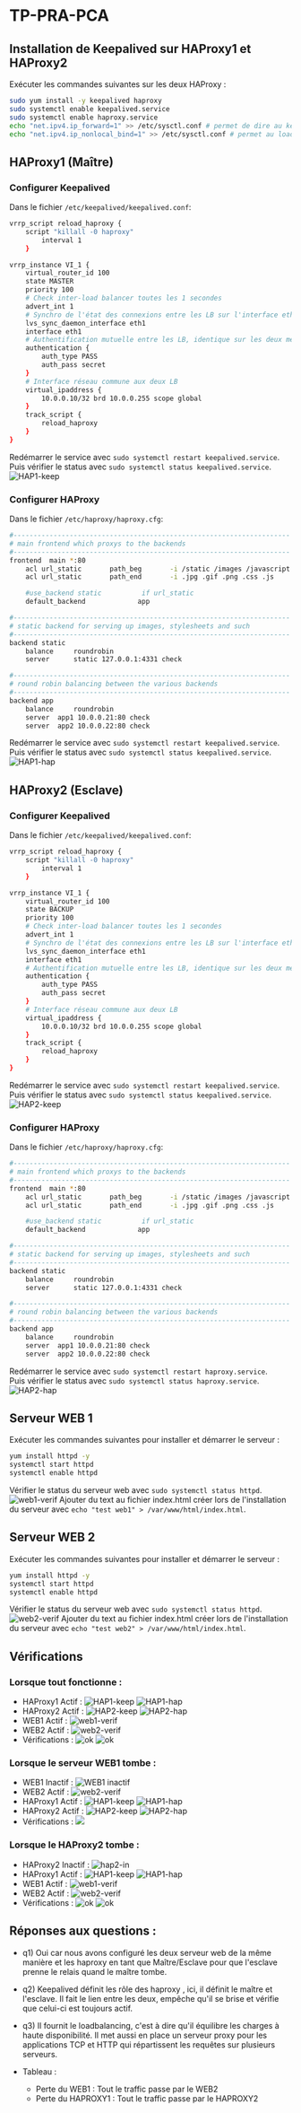 # TP-PRA-PCA

## Installation de Keepalived sur HAProxy1 et HAProxy2
Exécuter les commandes suivantes sur les deux HAProxy :
```bash
sudo yum install -y keepalived haproxy
sudo systemctl enable keepalived.service
sudo systemctl enable haproxy.service
echo "net.ipv4.ip_forward=1" >> /etc/sysctl.conf # permet de dire au kernel qu'il peut transmettre les flux IP
echo "net.ipv4.ip_nonlocal_bind=1" >> /etc/sysctl.conf # permet au load balancer de bind une IP qui n'est pas locale pour le failover
```

## HAProxy1 (Maître)
### Configurer Keepalived
Dans le fichier `/etc/keepalived/keepalived.conf`:
```bash
vrrp_script reload_haproxy {
    script "killall -0 haproxy"
        interval 1
    }

vrrp_instance VI_1 {
    virtual_router_id 100
    state MASTER
    priority 100
    # Check inter-load balancer toutes les 1 secondes
    advert_int 1
    # Synchro de l'état des connexions entre les LB sur l'interface eth1
    lvs_sync_daemon_interface eth1
    interface eth1
    # Authentification mutuelle entre les LB, identique sur les deux membres
    authentication {
        auth_type PASS
        auth_pass secret
    }
    # Interface réseau commune aux deux LB
    virtual_ipaddress {
        10.0.0.10/32 brd 10.0.0.255 scope global
    }
    track_script {
        reload_haproxy
    }
}
```
Redémarrer le service avec `sudo systemctl restart keepalived.service`.  
Puis vérifier le status avec `sudo systemctl status keepalived.service`.  
![HAP1-keep](HAP1-keep.png)

### Configurer HAProxy
Dans le fichier `/etc/haproxy/haproxy.cfg`:
```bash
#---------------------------------------------------------------------
# main frontend which proxys to the backends
#---------------------------------------------------------------------
frontend  main *:80
    acl url_static       path_beg       -i /static /images /javascript /stylesheets
    acl url_static       path_end       -i .jpg .gif .png .css .js

    #use_backend static          if url_static
    default_backend             app

#---------------------------------------------------------------------
# static backend for serving up images, stylesheets and such
#---------------------------------------------------------------------
backend static
    balance     roundrobin
    server      static 127.0.0.1:4331 check

#---------------------------------------------------------------------
# round robin balancing between the various backends
#---------------------------------------------------------------------
backend app
    balance     roundrobin
    server  app1 10.0.0.21:80 check
    server  app2 10.0.0.22:80 check
```
Redémarrer le service avec `sudo systemctl restart keepalived.service`.  
Puis vérifier le status avec `sudo systemctl status keepalived.service`.  
![HAP1-hap](HAP1-hap.png)


## HAProxy2 (Esclave)
### Configurer Keepalived
Dans le fichier `/etc/keepalived/keepalived.conf`:
```bash
vrrp_script reload_haproxy {
    script "killall -0 haproxy"
        interval 1
    }

vrrp_instance VI_1 {
    virtual_router_id 100
    state BACKUP
    priority 100
    # Check inter-load balancer toutes les 1 secondes
    advert_int 1
    # Synchro de l'état des connexions entre les LB sur l'interface eth1
    lvs_sync_daemon_interface eth1
    interface eth1
    # Authentification mutuelle entre les LB, identique sur les deux membres
    authentication {
        auth_type PASS
        auth_pass secret
    }
    # Interface réseau commune aux deux LB
    virtual_ipaddress {
        10.0.0.10/32 brd 10.0.0.255 scope global
    }
    track_script {
        reload_haproxy
    }
}
```
Redémarrer le service avec `sudo systemctl restart keepalived.service`.  
Puis vérifier le status avec `sudo systemctl status keepalived.service`.  
![HAP2-keep](HAP2-keep.png)
### Configurer HAProxy
Dans le fichier `/etc/haproxy/haproxy.cfg`:
```bash
#---------------------------------------------------------------------
# main frontend which proxys to the backends
#---------------------------------------------------------------------
frontend  main *:80
    acl url_static       path_beg       -i /static /images /javascript /stylesheets
    acl url_static       path_end       -i .jpg .gif .png .css .js

    #use_backend static          if url_static
    default_backend             app

#---------------------------------------------------------------------
# static backend for serving up images, stylesheets and such
#---------------------------------------------------------------------
backend static
    balance     roundrobin
    server      static 127.0.0.1:4331 check

#---------------------------------------------------------------------
# round robin balancing between the various backends
#---------------------------------------------------------------------
backend app
    balance     roundrobin
    server  app1 10.0.0.21:80 check
    server  app2 10.0.0.22:80 check
```
Redémarrer le service avec `sudo systemctl restart haproxy.service`.  
Puis vérifier le status avec `sudo systemctl status haproxy.service`.  
![HAP2-hap](HAP2-hap.png)

## Serveur WEB 1
Exécuter les commandes suivantes pour installer et démarrer le serveur :
```bash
yum install httpd -y
systemctl start httpd
systemctl enable httpd
```
Vérifier le status du serveur web avec `sudo systemctl status httpd`.  
![web1-verif](web1-verif.png)
Ajouter du text au fichier index.html créer lors de l'installation du serveur avec `echo "test web1" > /var/www/html/index.html`.


## Serveur WEB 2
Exécuter les commandes suivantes pour installer et démarrer le serveur :
```bash
yum install httpd -y
systemctl start httpd
systemctl enable httpd
```
Vérifier le status du serveur web avec `sudo systemctl status httpd`.  
![web2-verif](web2-verif.png)
Ajouter du text au fichier index.html créer lors de l'installation du serveur avec `echo "test web2" > /var/www/html/index.html`.

## Vérifications
### Lorsque tout fonctionne :
* HAProxy1 Actif :
![HAP1-keep](HAP1-keep.png)
![HAP1-hap](HAP1-hap.png)
* HAProxy2 Actif :
![HAP2-keep](HAP2-keep.png)
![HAP2-hap](HAP2-hap.png)
* WEB1 Actif :
![web1-verif](web1-verif.png)
* WEB2 Actif :
![web2-verif](web2-verif.png)
* Vérifications :
![ok](ok.png)
![ok](ok2.png)
### Lorsque le serveur WEB1 tombe :
* WEB1 Inactif :
![WEB1 inactif](WEB1-in.png)
* WEB2 Actif :
![web2-verif](web2-verif.png)
* HAProxy1 Actif :
![HAP1-keep](HAP1-keep.png)
![HAP1-hap](HAP1-hap.png)
* HAProxy2 Actif :
![HAP2-keep](HAP2-keep.png)
![HAP2-hap](HAP2-hap.png)
* Vérifications :
![](web1-tombe.png)
### Lorsque le HAProxy2 tombe :
* HAProxy2 Inactif :
![hap2-in](hap2-in.png)
* HAProxy1 Actif :
![HAP1-keep](HAP1-keep.png)
![HAP1-hap](HAP1-hap.png)
* WEB1 Actif :
![web1-verif](web1-verif.png)
* WEB2 Actif :
![web2-verif](web2-verif.png)
* Vérifications :
![ok](ok.png)
![ok](ok2.png)

## Réponses aux questions :

* q1)  Oui car nous avons configuré les deux serveur web de la même manière et les haproxy en tant que Maître/Esclave pour que l'esclave prenne le relais quand le maître tombe.

* q2) Keepalived définit les rôle des haproxy , ici, il définit le maître et l'esclave. Il fait le lien entre les deux, empêche qu'il se brise et vérifie que celui-ci est toujours actif.

* q3) Il fournit le loadbalancing, c'est à dire qu'il équilibre les charges à haute disponibilité. Il met aussi en place un serveur proxy pour les applications TCP et HTTP qui répartissent les requêtes sur plusieurs serveurs.

* Tableau :
    * Perte du WEB1 : Tout le traffic passe par le WEB2
    * Perte du HAPROXY1 : Tout le traffic passe par le HAPROXY2
